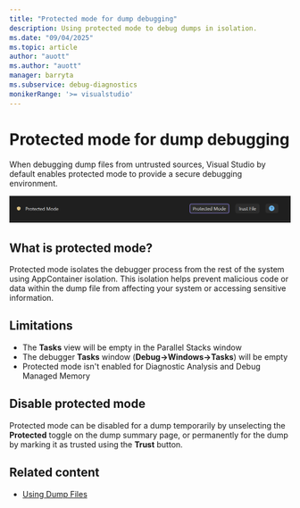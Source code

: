 ```yaml
---
title: "Protected mode for dump debugging"
description: Using protected mode to debug dumps in isolation.
ms.date: "09/04/2025"
ms.topic: article
author: "auott"
ms.author: "auott"
manager: barryta
ms.subservice: debug-diagnostics
monikerRange: '>= visualstudio'
---
```

# Protected mode for dump debugging

When debugging dump files from untrusted sources, Visual Studio by default enables protected mode to provide a secure debugging environment.

![Screenshot of protected mode banner.](../debugger/media/vs-2026/protected-mode-banner.png)

## What is protected mode?

Protected mode isolates the debugger process from the rest of the system using AppContainer isolation. This isolation helps prevent malicious code or data within the dump file from affecting your system or accessing sensitive information.

## Limitations

* The **Tasks** view will be empty in the Parallel Stacks window
* The debugger **Tasks** window (**Debug->Windows->Tasks**) will be empty
* Protected mode isn't enabled for Diagnostic Analysis and Debug Managed Memory

## Disable protected mode

Protected mode can be disabled for a dump temporarily by unselecting the **Protected** toggle on the dump summary page, or permanently for the dump by marking it as trusted using the **Trust** button.

## Related content
- [Using Dump Files](../debugger/using-dump-files.md)
